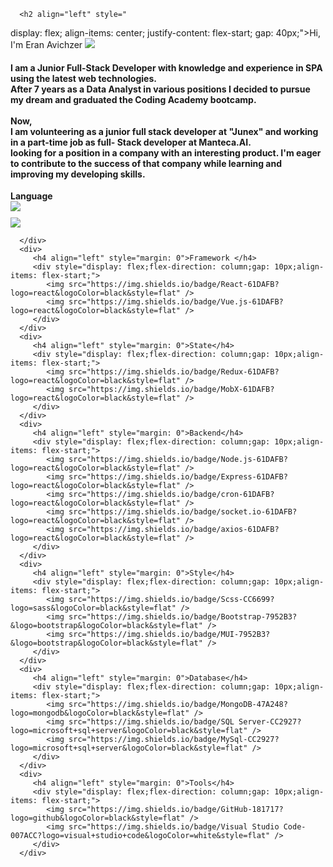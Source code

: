       <h2 align="left" style="
   display: flex;
   align-items: center;
   justify-content: flex-start;
   gap: 40px;">Hi, I'm Eran Avichzer
      <a style="height: 20px" target="#blank" href="https://www.linkedin.com/in/eran-avichzer/">
         <img src="https://img.shields.io/badge/linkedin-0077B5?logo=linkedin&logoColor=white&style=flat">
      </a>
   </h2>
   <h4 align="left">I am a Junior Full-Stack Developer with knowledge and experience in SPA using the latest web
      technologies.
      <br />
      After 7 years as a Data Analyst in various positions I decided to pursue my dream and graduated the Coding Academy
      bootcamp.
      <br /> <br />
      Now,
      <br />
      I am volunteering as a junior full stack developer at "Junex" and working in a part-time job as full- Stack
      developer
      at Manteca.AI.
      <br />
      looking for a position in a company with an interesting product.
      I'm eager to contribute to the success of that company while learning and improving my developing skills.
   </h4>

   <div style="display: flex;gap: 20px;">
      <div>
         <h4 align="left" style="margin: 0">Language </h4>
         <div style="display: flex;flex-direction: column;gap: 10px;align-items: flex-start;">
            <img src="https://img.shields.io/badge/JavaScript-F7DF1E?logo=javascript&logoColor=black&style=flat" />
            <img src="https://img.shields.io/badge/TypeScript-3178C6?logo=typescript&logoColor=black&style=flat" />
         </div>

      </div>
      <div>
         <h4 align="left" style="margin: 0">Framework </h4>
         <div style="display: flex;flex-direction: column;gap: 10px;align-items: flex-start;">
            <img src="https://img.shields.io/badge/React-61DAFB?logo=react&logoColor=black&style=flat" />
            <img src="https://img.shields.io/badge/Vue.js-61DAFB?logo=react&logoColor=black&style=flat" />
         </div>
      </div>
      <div>
         <h4 align="left" style="margin: 0">State</h4>
         <div style="display: flex;flex-direction: column;gap: 10px;align-items: flex-start;">
            <img src="https://img.shields.io/badge/Redux-61DAFB?logo=react&logoColor=black&style=flat" />
            <img src="https://img.shields.io/badge/MobX-61DAFB?logo=react&logoColor=black&style=flat" />
         </div>
      </div>
      <div>
         <h4 align="left" style="margin: 0">Backend</h4>
         <div style="display: flex;flex-direction: column;gap: 10px;align-items: flex-start;">
            <img src="https://img.shields.io/badge/Node.js-61DAFB?logo=react&logoColor=black&style=flat" />
            <img src="https://img.shields.io/badge/Express-61DAFB?logo=react&logoColor=black&style=flat" />
            <img src="https://img.shields.io/badge/cron-61DAFB?logo=react&logoColor=black&style=flat" />
            <img src="https://img.shields.io/badge/socket.io-61DAFB?logo=react&logoColor=black&style=flat" />
            <img src="https://img.shields.io/badge/axios-61DAFB?logo=react&logoColor=black&style=flat" />
         </div>
      </div>
      <div>
         <h4 align="left" style="margin: 0">Style</h4>
         <div style="display: flex;flex-direction: column;gap: 10px;align-items: flex-start;">
            <img src="https://img.shields.io/badge/Scss-CC6699?logo=sass&logoColor=black&style=flat" />
            <img src="https://img.shields.io/badge/Bootstrap-7952B3?&logo=bootstrap&logoColor=black&style=flat" />
            <img src="https://img.shields.io/badge/MUI-7952B3?&logo=bootstrap&logoColor=black&style=flat" />
         </div>
      </div>
      <div>
         <h4 align="left" style="margin: 0">Database</h4>
         <div style="display: flex;flex-direction: column;gap: 10px;align-items: flex-start;">
            <img src="https://img.shields.io/badge/MongoDB-47A248?logo=mongodb&logoColor=black&style=flat" />
            <img src="https://img.shields.io/badge/SQL Server-CC2927?logo=microsoft+sql+server&logoColor=black&style=flat" />
            <img src="https://img.shields.io/badge/MySql-CC2927?logo=microsoft+sql+server&logoColor=black&style=flat" />
         </div>
      </div>
      <div>
         <h4 align="left" style="margin: 0">Tools</h4>
         <div style="display: flex;flex-direction: column;gap: 10px;align-items: flex-start;">
            <img src="https://img.shields.io/badge/GitHub-181717?logo=github&logoColor=black&style=flat" />
            <img src="https://img.shields.io/badge/Visual Studio Code-007ACC?logo=visual+studio+code&logoColor=white&style=flat" />
         </div>
      </div>
   </div>
